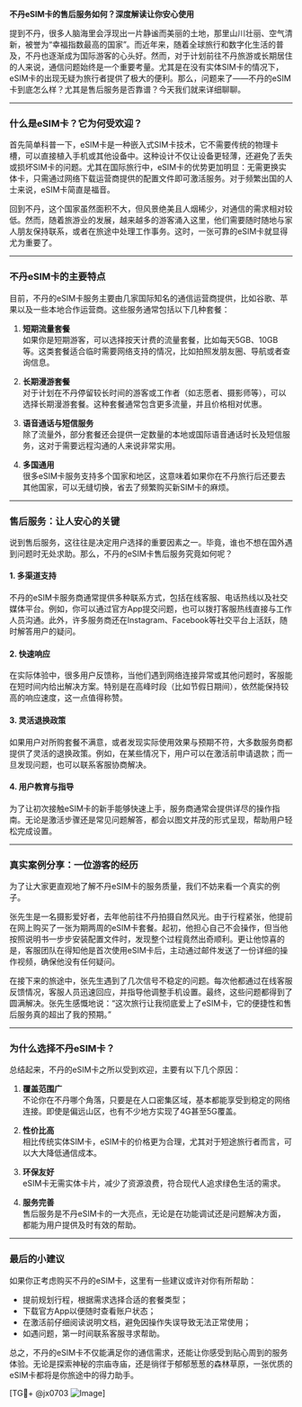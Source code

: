**不丹eSIM卡的售后服务如何？深度解读让你安心使用**

提到不丹，很多人脑海里会浮现出一片静谧而美丽的土地，那里山川壮丽、空气清新，被誉为“幸福指数最高的国家”。而近年来，随着全球旅行和数字化生活的普及，不丹也逐渐成为国际游客的心头好。然而，对于计划前往不丹旅游或长期居住的人来说，通信问题始终是一个重要考量。尤其是在没有实体SIM卡的情况下，eSIM卡的出现无疑为旅行者提供了极大的便利。那么，问题来了——不丹的eSIM卡到底怎么样？尤其是售后服务是否靠谱？今天我们就来详细聊聊。

---

### **什么是eSIM卡？它为何受欢迎？**

首先简单科普一下，eSIM卡是一种嵌入式SIM卡技术，它不需要传统的物理卡槽，可以直接植入手机或其他设备中。这种设计不仅让设备更轻薄，还避免了丢失或损坏SIM卡的问题。尤其在国际旅行中，eSIM卡的优势更加明显：无需更换实体卡，只需通过网络下载运营商提供的配置文件即可激活服务。对于频繁出国的人士来说，eSIM卡简直是福音。

回到不丹，这个国家虽然面积不大，但风景绝美且人烟稀少，对通信的需求相对较低。然而，随着旅游业的发展，越来越多的游客涌入这里，他们需要随时随地与家人朋友保持联系，或者在旅途中处理工作事务。这时，一张可靠的eSIM卡就显得尤为重要了。

---

### **不丹eSIM卡的主要特点**

目前，不丹的eSIM卡服务主要由几家国际知名的通信运营商提供，比如谷歌、苹果以及一些本地合作运营商。这些服务通常包括以下几种套餐：

1. **短期流量套餐**  
   如果你是短期游客，可以选择按天计费的流量套餐，比如每天5GB、10GB等。这类套餐适合临时需要网络支持的情况，比如拍照发朋友圈、导航或者查询信息。

2. **长期漫游套餐**  
   对于计划在不丹停留较长时间的游客或工作者（如志愿者、摄影师等），可以选择长期漫游套餐。这种套餐通常包含更多流量，并且价格相对优惠。

3. **语音通话与短信服务**  
   除了流量外，部分套餐还会提供一定数量的本地或国际语音通话时长及短信服务，这对于需要远程沟通的人来说非常实用。

4. **多国通用**  
   很多eSIM卡服务支持多个国家和地区，这意味着如果你在不丹旅行后还要去其他国家，可以无缝切换，省去了频繁购买新SIM卡的麻烦。

---

### **售后服务：让人安心的关键**

说到售后服务，这往往是决定用户选择的重要因素之一。毕竟，谁也不想在国外遇到问题时无处求助。那么，不丹的eSIM卡售后服务究竟如何呢？

#### **1. 多渠道支持**
不丹的eSIM卡服务商通常提供多种联系方式，包括在线客服、电话热线以及社交媒体平台。例如，你可以通过官方App提交问题，也可以拨打客服热线直接与工作人员沟通。此外，许多服务商还在Instagram、Facebook等社交平台上活跃，随时解答用户的疑问。

#### **2. 快速响应**
在实际体验中，很多用户反馈称，当他们遇到网络连接异常或其他问题时，客服能在短时间内给出解决方案。特别是在高峰时段（比如节假日期间），依然能保持较高的响应速度，这一点值得称赞。

#### **3. 灵活退换政策**
如果用户对所购套餐不满意，或者发现实际使用效果与预期不符，大多数服务商都提供了灵活的退换政策。例如，在某些情况下，用户可以在激活前申请退款；而一旦发现问题，也可以联系客服协商解决。

#### **4. 用户教育与指导**
为了让初次接触eSIM卡的新手能够快速上手，服务商通常会提供详尽的操作指南。无论是激活步骤还是常见问题解答，都会以图文并茂的形式呈现，帮助用户轻松完成设置。

---

### **真实案例分享：一位游客的经历**

为了让大家更直观地了解不丹eSIM卡的服务质量，我们不妨来看一个真实的例子。

张先生是一名摄影爱好者，去年他前往不丹拍摄自然风光。由于行程紧张，他提前在网上购买了一张为期两周的eSIM卡套餐。起初，他担心自己不会操作，但当他按照说明书一步步安装配置文件时，发现整个过程竟然出奇顺利。更让他惊喜的是，客服团队在得知他是首次使用eSIM卡后，主动通过邮件发送了一份详细的操作视频，确保他没有任何疑问。

在接下来的旅途中，张先生遇到了几次信号不稳定的问题。每次他都通过在线客服反馈情况，客服人员迅速回应，并指导他调整手机设置。最终，这些问题都得到了圆满解决。张先生感慨地说：“这次旅行让我彻底爱上了eSIM卡，它的便捷性和售后服务真的超出了我的预期。”

---

### **为什么选择不丹eSIM卡？**

总结起来，不丹的eSIM卡之所以受到欢迎，主要有以下几个原因：

1. **覆盖范围广**  
   不论你在不丹哪个角落，只要是在人口密集区域，基本都能享受到稳定的网络连接。即使是偏远山区，也有不少地方实现了4G甚至5G覆盖。

2. **性价比高**  
   相比传统实体SIM卡，eSIM卡的价格更为合理，尤其对于短途旅行者而言，可以大大降低通信成本。

3. **环保友好**  
   eSIM卡无需实体卡片，减少了资源浪费，符合现代人追求绿色生活的需求。

4. **服务完善**  
   售后服务是不丹eSIM卡的一大亮点，无论是在功能调试还是问题解决方面，都能为用户提供及时有效的帮助。

---

### **最后的小建议**

如果你正考虑购买不丹的eSIM卡，这里有一些建议或许对你有所帮助：

- 提前规划行程，根据需求选择合适的套餐类型；
- 下载官方App以便随时查看账户状态；
- 在激活前仔细阅读说明文档，避免因操作失误导致无法正常使用；
- 如遇问题，第一时间联系客服寻求帮助。

总之，不丹的eSIM卡不仅能满足你的通信需求，还能让你感受到贴心周到的服务体验。无论是探索神秘的宗庙寺庙，还是徜徉于郁郁葱葱的森林草原，一张优质的eSIM卡都将是你旅途中的得力助手。

[TG💪+ @jx0703 ![Image](https://github.com/user-attachments/assets/dbca1d08-cadb-493c-b0ec-ad6f7a83f270)]